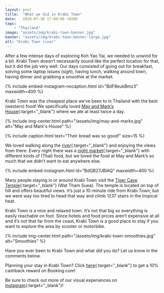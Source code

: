 ```yaml
---
layout: post
title:  "What we did in Krabi Town"
date:   2018-07-30 17:00:00 +0200
tags:
    - "Thailand"
image: "assets/img/krabi-town-banner.jpg"
banner: "assets/img/krabi-town-banner-large.jpg"
alt: "Krabi Town river"
---
```


After a few intense days of exploring Koh Yao Yai, we needed to unwind for a bit. Krabi Town doesn’t necessarily sound like the perfect location for that, but it did the job very well. Our days consisted of going out for breakfast, solving some laptop issues (*sigh*), having lunch, walking around town, having dinner and grabbing a smoothie at the market. 

{% include embed-instagram-nocaption.html id="BdF8eukBmz3" maxwidth=400 %}

Krabi Town was the cheapest place we’ve been to in Thailand with the best (western) food! We specifically loved [May and Mark’s House][may and mark's]{:target="_blank"} where we ate at least twice a day. 

{% include img-center.html path="/assets/img/may-and-marks.jpg" alt="May and Mark's House" %}

{% include caption.html text="Their bread was so good!" size=15 %}

We loved walking along the [river][Krabi river]{:target="_blank"} and enjoying the views from there. Every night there was a [night market][night market]{:target="_blank"} with different kinds of (Thai) food, but we loved the food at May and Mark’s so much that we didn’t want to eat anywhere else. 

{% include embed-instagram.html id="BdQB27JBlAQ" maxwidth=400 %}

Many people staying in or around Krabi Town visit the [Tiger Cave Temple][tiger cave temple]{:target="_blank"} (Wat Tham Suea). The temple is located on top of hill and offers beautiful views. It’s just a 10-minute ride from Krabi Town, but we were way too tired to head that way and climb 1237 stairs in the tropical heat. 

Krabi Town is a nice and relaxed town. It’s not that big so everything is easily reachable on foot. Since hotels and food prices aren’t expensive at all and it’s not that far from the coast, Krabi Town is a good place to stay if you want to explore the area by scooter or motorbike. 

{% include img-center.html path="/assets/img/krabi-town-smoothies.jpg" alt="Smoothies" %}

Have you ever been to Krabi Town and what did you do? Let us know in the comments below.

Planning your stay in Krabi Town? Click [here][booking.com]{:target="_blank"} to get a 10% cashback reward on Booking.com! 

Be sure to check out more of our visual experiences on [Instagram][instagram]{:target="_blank"}!

[instagram]: https://instagram.com/kipamojo
[booking.com]: https://www.booking.com/s/11_6/joop9916
[may and mark's]: https://www.google.nl/maps/place/May+and+Mark's+House/@8.0651014,98.9138761,17z/data=!3m1!4b1!4m7!3m6!1s0x305194997340395d:0xee97a1bfe6a4c8de!5m1!1s2018-07-30!8m2!3d8.0650961!4d98.9160648
[Krabi river]: https://www.google.nl/maps/place/Chao+Fah+Park+Pier/@8.062794,98.9198917,17z/data=!4m16!1m8!3m7!1s0x305194997340395d:0xee97a1bfe6a4c8de!2sMay+and+Mark's+House!5m1!1s2018-07-30!8m2!3d8.0650961!4d98.9160648!3m6!1s0x3051949eca045e31:0xd48a7901ec7c246b!5m1!1s2018-07-30!8m2!3d8.0630286!4d98.9193012
[night market]: https://www.google.nl/maps/place/Vicar+Night+Market/@8.0661743,98.9153486,20z/data=!4m16!1m8!3m7!1s0x305194997340395d:0xee97a1bfe6a4c8de!2sMay+and+Mark's+House!5m1!1s2018-07-30!8m2!3d8.0650961!4d98.9160648!3m6!1s0x3051949a566063c7:0xdd72d68cc8b0ebc1!5m1!1s2018-07-30!8m2!3d8.0664053!4d98.9158284
[tiger cave temple]: https://www.google.nl/maps/place/Tiger+Cave+Temple,+Krabi/@8.1252192,98.9223378,17z/data=!3m1!4b1!4m7!3m6!1s0x305196aad2b5633b:0x54b73c818ba88811!5m1!1s2018-07-30!8m2!3d8.1252139!4d98.9245265
